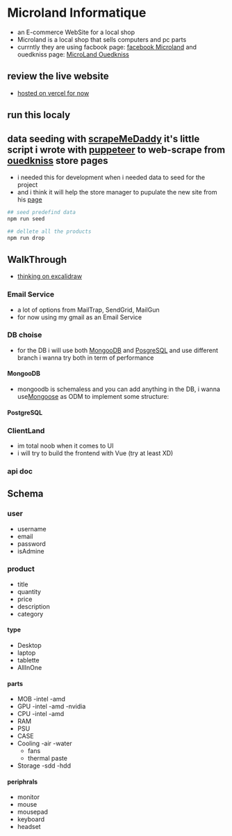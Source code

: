 # Microland Informatique
* an E-commerce WebSite for a local shop
* Microland is a local shop that sells computers and pc parts
* currntly they are using facbook page: [facebook Microland](https://www.facebook.com/profile.php?id=100063694124814) and ouedkniss page: [MicroLand Ouedkniss](https://www.ouedkniss.com/store/2236/microland-informatique-oran/accueil?page=1)

## review the live website
* [hosted on vercel for now](https://microland.vercel.app)

## run this localy 


## data seeding with [scrapeMeDaddy](https://github.com/akka-null/scraper) it's little script i wrote with [puppeteer](https://pptr.dev/) to web-scrape from [ouedkniss](https://www.ouedkniss.com) store pages
- i needed this for development when i needed data to seed for the project
- and i think it will help the store manager to pupulate the new site from his [page](https://www.ouedkniss.com/store/2236/microland-informatique-oran/)

~~~ bash
## seed predefind data
npm run seed 

## dellete all the products
npm run drop 
~~~


## WalkThrough
* [thinking on excalidraw](https://excalidraw.com/https://excalidraw.com/#json=OvKMEklEr-PgIHf2XFVg5,x9A2MRsiYthRtUcqs09VUQ)

### Email Service
* a lot of options from MailTrap, SendGrid, MailGun
* for now using my gmail as an Email Service

### DB choise
* for the DB i will use both [MongooDB](https://www.mongodb.com/unstructured-data/schemaless) and [PosgreSQL](https://www.postgresql.org/) and use different branch i wanna try both in term of performance

#### MongooDB
* mongoodb is schemaless and you can add anything in the DB, i wanna use[Mongoose](https://mongoosejs.com) as ODM to implement some structure: 

#### PostgreSQL

### ClientLand
* im total noob when it comes to UI
* i will try to build the frontend with Vue (try at least XD)


### api doc

## Schema 
### user 
- username
- email
- password
- isAdmine
### product 
- title
- quantity
- price 
- description
- category
#### type
- Desktop
- laptop
- tablette
- AllInOne
#### parts
- MOB
    -intel
    -amd
- GPU
    -intel
    -amd
    -nvidia
- CPU
    -intel
    -amd
- RAM
- PSU
- CASE
- Cooling
    -air
    -water
    - fans
    - thermal paste
- Storage
    -sdd
    -hdd
#### periphrals
- monitor
- mouse
- mousepad
- keyboard
- headset





